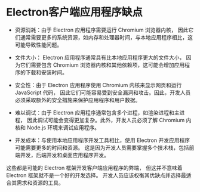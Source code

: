 # Electron客户端应用程序缺点

- 资源消耗：由于 Electron 应用程序需要运行 Chromium 浏览器内核，
因此它们通常需要更多的系统资源，如内存和处理器时间，与本地应用程序相比，这可能导致性能问题。

- 文件大小： Electron 应用程序通常具有比本地应用程序更大的文件大小，
因为它们需要包含 Chromium 浏览器内核和其他依赖项，这可能会增加应用程序的下载和安装时间。

- 安全性：由于 Electron 应用程序使用 Chromium 内核来显示网页和运行 JavaScript 代码，
因此它们可能容易受到安全漏洞和攻击。因此，开发人员必须采取额外的安全措施来保护应用程序和用户数据。

- 难以调试：由于 Electron 应用程序通常包含多个进程，如渲染进程和主进程，
因此调试可能会变得更加复杂。此外，开发人员必须了解 Chromium 内核和 Node.js 环境来调试应用程序。

- 开发成本：与使用本地应用程序开发工具相比，使用 Electron 开发应用程序可能需要更多的时间和资源。
这是因为开发人员需要掌握多个技术栈，包括前端开发，后端开发和桌面应用程序开发。

这些都是可能的 Electron 框架开发客户端应用程序的弊端，
但这并不意味着 Electron 框架就不是一个好的开发选择。
开发人员应该权衡其优缺点并选择最适合其需求和资源的工具。